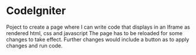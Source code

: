 # CodeIgniter
Poject to create a page where I can write code that displays in an Iframe as rendered html, css and javascript
The page has to be reloaded for some changes to take effect.
Further changes would include a button as to apply changes and run code.
